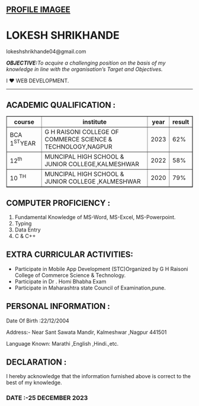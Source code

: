
<html>
<body>
<a href="https://instagram.fpnq7-6.fna.fbcdn.net/v/t51.2885-19/385714640_735544631714008_6704572076595178355_n.jpg?stp=dst-jpg_s320x320&amp;_nc_ht=instagram.fpnq7-6.fna.fbcdn.net&amp;_nc_cat=104&amp;_nc_ohc=RLJUb6Dpr7wAX-IviMd&amp;edm=AOQ1c0wBAAAA&amp;ccb=7-5&amp;oh=00_AfAflvLFhJaHqg6Y4KbR1Dixgre5c96fJftI1VWN5R7YSQ&amp;oe=65FC5035&amp;_nc_sid=8b3546" target="_blank" align="left"><h2>PROFILE IMAGEE</h2></a>
<h1>LOKESH SHRIKHANDE</h1>
<p>lokeshshrikhande04@gmail.com</p>
<p>
<i><b>OBJECTIVE:</b>To acquire a challenging position on the basis of my knowledge in line with the organisation’s Target and Objectives.</i>
</p>
<p>I ❤️ WEB DEVELOPMENT. </p>
<hr>
<h2>ACADEMIC QUALIFICATION :</h2>
<table border="">
<tr>
  <th>course</th>
  <th>institute</th>
  <th>year</th>
  <th>result</th>
</tr>
<tr>

<td>BCA 1<sup>ST</sup>YEAR</td>
<td>G H RAISONI COLLEGE OF COMMERCE SCIENCE & TECHNOLOGY,NAGPUR</td>
<td>2023</td>
<td>62%</td>

</tr>
<tr>

<td>12<sup>th</sup> </td>
<td>MUNCIPAL HIGH SCHOOL & JUNIOR COLLEGE,KALMESHWAR</td>
<td>2022</td>
<td>58%</td>

</tr>
<tr>

<td>10 <sup>TH</sup></td>
<td>MUNCIPAL HIGH SCHOOL & JUNIOR COLLEGE ,KALMESHWAR</td>
<td>2020</td>
<td>79%</td>

</tr>
</table>

<h2>COMPUTER PROFICIENCY :</h2>
<ol>
<li>Fundamental Knowledge of MS-Word, MS-Excel, MS-Powerpoint.
<li>Typing
<li>Data Entry
<li>C & C++ 
</ol>

<h2>EXTRA CURRICULAR ACTIVITIES:</h2>
<ul>
<li>Participate in Mobile App Development (STC)Organized by G H Raisoni College of Commerce Science & Technology.
<li>Participate in Dr . Homi Bhabha Exam 
<li>Participate in Maharashtra state Council of Examination,pune. 
</ul>
<h2>PERSONAL INFORMATION :</h2>
<p>Date Of Birth :22/12/2004</p>

<p>Address:- Near Sant Sawata Mandir, Kalmeshwar ,Nagpur 441501
</p>
<p>Language Known: Marathi ,English ,Hindi.,etc.</p>


<h2>DECLARATION :</h2>
<p>I hereby acknowledge that the information furnished above is correct to the best of my knowledge.</p>

<h3>DATE :-25 DECEMBER 2023</h3>

<body>

